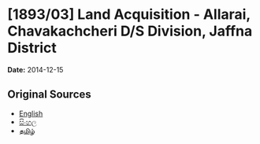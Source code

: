 # [1893/03] Land Acquisition - Allarai, Chavakachcheri D/S Division, Jaffna District

**Date:** 2014-12-15

## Original Sources

- [English](https://documents.gov.lk/view/extra-gazettes/2014/12/1893-03_E.pdf)
- [සිංහල](https://documents.gov.lk/view/extra-gazettes/2014/12/1893-03_S.pdf)
- [தமிழ்](https://documents.gov.lk/view/extra-gazettes/2014/12/1893-03_T.pdf)
